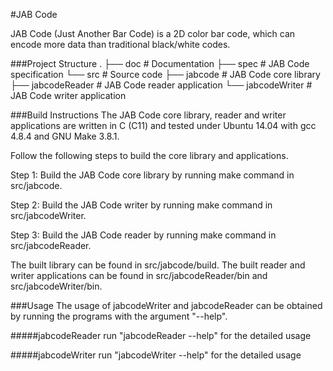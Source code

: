 #JAB Code

JAB Code (Just Another Bar Code) is a 2D color bar code, which can encode more data than traditional black/white codes.

###Project Structure
    .
    ├── doc                   # Documentation
    ├── spec                  # JAB Code specification
    └── src                   # Source code
         ├── jabcode          # JAB Code core library
         ├── jabcodeReader    # JAB Code reader application
         └── jabcodeWriter    # JAB Code writer application

###Build Instructions
The JAB Code core library, reader and writer applications are written in C (C11) and tested under Ubuntu 14.04 with gcc 4.8.4 and GNU Make 3.8.1. 

Follow the following steps to build the core library and applications. 

Step 1: Build the JAB Code core library by running make command in src/jabcode.

Step 2: Build the JAB Code writer by running make command in src/jabcodeWriter.

Step 3: Build the JAB Code reader by running make command in src/jabcodeReader.

The built library can be found in src/jabcode/build. The built reader and writer applications can be found in src/jabcodeReader/bin and src/jabcodeWriter/bin.

###Usage
The usage of jabcodeWriter and jabcodeReader can be obtained by running the programs with the argument "--help".

#####jabcodeReader
run "jabcodeReader --help" for the detailed usage

#####jabcodeWriter
run "jabcodeWriter --help" for the detailed usage



